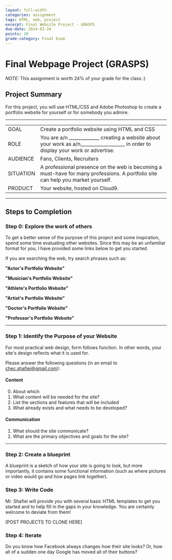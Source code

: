```yaml
---
layout: full-width
categories: assignment
tags: HTML, web, project
excerpt: Final Website Project - GRASPS
due-date: 2014-03-24
points: 10
grade-category: Final Exam
---
```

# Final Webpage Project (GRASPS) #

<div class="panel callout"><p><em>NOTE:</em> This assignment is worth 24% of your grade for the class :) </p></div>

## Project Summary ##

For this project, you will use HTML/CSS and Adobe Photoshop to create a <span data-tooltip class="has-tip" title="A website that is used to advertise yourself and your work">portfolio website</span> for yourself or for somebody you admire.



---

<table>
    <tr>
        <td>GOAL</td>
        <td>Create a portfolio website using HTML and CSS</td>
    </tr>
        <tr>
        <td>ROLE</td>
        <td>You are a/n _____________ creating a website about your work as a/n___________________ in order to display your work or advertise.</td>
    </tr>
        <tr>
        <td>AUDIENCE</td>
        <td>Fans, Clients, Recruiters</td>
    </tr>
        <tr>
        <td>SITUATION</td>
        <td>A professional presence on the web is becoming a must-have for many professions.  A portfolio site can help you market yourself.</td>
    </tr>
        <tr>
        <td>PRODUCT</td>
        <td>Your website, hosted on Cloud9.</td>
    </tr>
</table>


---

## Steps to Completion ##

### Step 0:  Explore the work of others ###

To get a better sense of the purpose of this project and some inspiration, spend some time evaluating other websites.  Since this may be an unfamiliar format for you, I have provided some links below to get you started.



If you are searching the web, try search phrases such as:

**"Actor's Portfolio Website"**

**"Musician's Portfolio Website"**

**"Athlete's Portfolio Website"**

**"Artist's Portfolio Website"**

**"Doctor's Portfolio Website"**

**"Professor's Portfolio Website"**

---


### Step 1:  Identify the Purpose of your Website ###

For most practical web design, form follows function.  In other words, your site's design reflects what it is used for.

Please answer the following questions (in an email to <span class="label">chec.shafiei@gmail.com</span>):

#### Content ####
0.  About which 
1.  What content will be needed for the site?
2.  List the sections and features that will be included
3. What already exists and what needs to be developed?


#### Communication ####
1.  What should the site communicate?
2.  What are the primary objectives and goals for the site?


---

### Step 2:  Create a blueprint

A blueprint is a sketch of how your site is going to look, but more importantly, it contains some functional information (such as where pictures or video would go and how pages link together).


### Step 3:  Write Code ###

Mr. Shafiei will provide you with several basic HTML templates to get you started and to help fill in the gaps in your knowledge.  You are certainly welcome to deviate from them!

[POST PROJECTS TO CLONE HERE]


### Step 4:  Iterate ###

Do you know how Facebook always changes how their site looks?  Or, how all of a sudden one day Google has moved all of their buttons?



